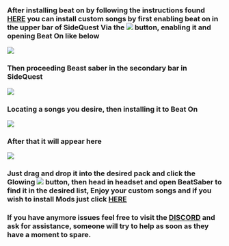 ### After installing beat on by following the instructions found [HERE](https://github.com/the-expanse/SideQuest/wiki/Beat-On,-What-is-that?) you can install custom songs by first enabling beat on in the upper bar of SideQuest Via the ![](https://cdn.discordapp.com/attachments/608376262347587595/608391608572051457/Screenshot_1076.png) button, enabling it and opening Beat On like below 

![](https://cdn.discordapp.com/attachments/608376262347587595/609093393183932446/Screenshot_1123.png)

### Then proceeding Beast saber in the secondary bar in SideQuest

![](https://cdn.discordapp.com/attachments/608376262347587595/609089714208768073/Screenshot_1121.png)

### Locating a songs you desire, then installing it to Beat On

![](https://cdn.discordapp.com/attachments/608376262347587595/609089352949170195/Screenshot_1120.png)

### After that it will appear here

![](https://cdn.discordapp.com/attachments/608376262347587595/609094600786968596/Screenshot_1124.png)

### Just drag and drop it into the desired pack and click the Glowing ![](https://cdn.discordapp.com/attachments/608376262347587595/609094963908575252/Screenshot_1125.png) button, then head in headset and open BeatSaber to find it in the desired list, Enjoy your custom songs and if you wish to install Mods  just click [HERE](https://github.com/the-expanse/SideQuest/wiki/How-do-i-get-Beat-Saber-Mods?)

### If you have anymore issues feel free to visit the [DISCORD](https://discord.me/sidequestvr) and ask for assistance, someone will try to help as soon as they have a moment to spare.